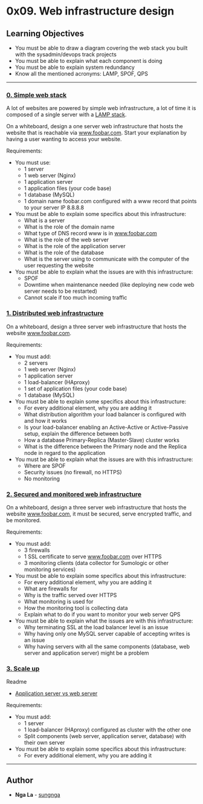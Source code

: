 # 0x09. Web infrastructure design

## Learning Objectives
* You must be able to draw a diagram covering the web stack you built with the sysadmin/devops track projects
* You must be able to explain what each component is doing
* You must be able to explain system redundancy
* Know all the mentioned acronyms: LAMP, SPOF, QPS

---

### [0. Simple web stack](./0-simple_web_stack)
A lot of websites are powered by simple web infrastructure, a lot of time it is composed of a single server with a [LAMP stack](https://en.wikipedia.org/wiki/LAMP_%28software_bundle%29).

On a whiteboard, design a one server web infrastructure that hosts the website that is reachable via www.foobar.com. Start your explanation by having a user wanting to access your website.

Requirements:
* You must use:
  * 1 server
  * 1 web server (Nginx)
  * 1 application server
  * 1 application files (your code base)
  * 1 database (MySQL)
  * 1 domain name foobar.com configured with a www record that points to your server IP 8.8.8.8
* You must be able to explain some specifics about this infrastructure:
  * What is a server
  * What is the role of the domain name
  * What type of DNS record www is in www.foobar.com
  * What is the role of the web server
  * What is the role of the application server
  * What is the role of the database
  * What is the server using to communicate with the computer of the user requesting the website
* You must be able to explain what the issues are with this infrastructure:
  * SPOF
  * Downtime when maintenance needed (like deploying new code web server needs to be restarted)
  * Cannot scale if too much incoming traffic


### [1. Distributed web infrastructure](./1-distributed_web_infrastructure)
On a whiteboard, design a three server web infrastructure that hosts the website www.foobar.com.

Requirements:
* You must add:
  * 2 servers
  * 1 web server (Nginx)
  * 1 application server
  * 1 load-balancer (HAproxy)
  * 1 set of application files (your code base)
  * 1 database (MySQL)
* You must be able to explain some specifics about this infrastructure:
  * For every additional element, why you are adding it
  * What distribution algorithm your load balancer is configured with and how it works
  * Is your load-balancer enabling an Active-Active or Active-Passive setup, explain the difference between both
  * How a database Primary-Replica (Master-Slave) cluster works
  * What is the difference between the Primary node and the Replica node in regard to the application
* You must be able to explain what the issues are with this infrastructure:
  * Where are SPOF
  * Security issues (no firewall, no HTTPS)
  * No monitoring


### [2. Secured and monitored web infrastructure](./2-secured_and_monitored_web_infrastructure)
On a whiteboard, design a three server web infrastructure that hosts the website www.foobar.com, it must be secured, serve encrypted traffic, and be monitored.

Requirements:
* You must add:
  * 3 firewalls
  * 1 SSL certificate to serve www.foobar.com over HTTPS
  * 3 monitoring clients (data collector for Sumologic or other monitoring services)
* You must be able to explain some specifics about this infrastructure:
  * For every additional element, why you are adding it
  * What are firewalls for
  * Why is the traffic served over HTTPS
  * What monitoring is used for
  * How the monitoring tool is collecting data
  * Explain what to do if you want to monitor your web server QPS
* You must be able to explain what the issues are with this infrastructure:
  * Why terminating SSL at the load balancer level is an issue
  * Why having only one MySQL server capable of accepting writes is an issue
  * Why having servers with all the same components (database, web server and application server) might be a problem


### [3. Scale up](./3-scale_up)
Readme
* [Application server vs web server](https://www.nginx.com/resources/glossary/application-server-vs-web-server/)

Requirements:
* You must add:
  * 1 server
  * 1 load-balancer (HAproxy) configured as cluster with the other one
  * Split components (web server, application server, database) with their own server
* You must be able to explain some specifics about this infrastructure:
  * For every additional element, why you are adding it

---

## Author
* **Nga La** - [sungnga](https://github.com/sungnga)